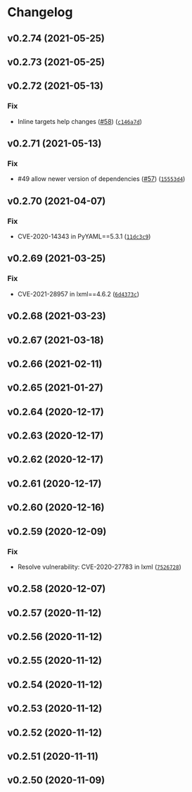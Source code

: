 # Changelog

<!--next-version-placeholder-->

## v0.2.74 (2021-05-25)


## v0.2.73 (2021-05-25)


## v0.2.72 (2021-05-13)
### Fix
* Inline targets help changes ([#58](https://github.com/sonatype-nexus-community/jake/issues/58)) ([`c146a7d`](https://github.com/sonatype-nexus-community/jake/commit/c146a7d87e0859040b01278de8a2d09eb9b8b1cb))

## v0.2.71 (2021-05-13)
### Fix
* #49 allow newer version of dependencies ([#57](https://github.com/sonatype-nexus-community/jake/issues/57)) ([`15553d4`](https://github.com/sonatype-nexus-community/jake/commit/15553d43932feca9978931734cf70c655158417d))

## v0.2.70 (2021-04-07)
### Fix
* CVE-2020-14343 in PyYAML==5.3.1 ([`11dc3c9`](https://github.com/sonatype-nexus-community/jake/commit/11dc3c90a2df876e2cda02be33a38c5f2a0c3fc4))

## v0.2.69 (2021-03-25)
### Fix
* CVE-2021-28957 in lxml==4.6.2 ([`6d4373c`](https://github.com/sonatype-nexus-community/jake/commit/6d4373cd8fe320a17d3f8ca95208a0d5b38888ee))

## v0.2.68 (2021-03-23)


## v0.2.67 (2021-03-18)


## v0.2.66 (2021-02-11)


## v0.2.65 (2021-01-27)


## v0.2.64 (2020-12-17)


## v0.2.63 (2020-12-17)


## v0.2.62 (2020-12-17)


## v0.2.61 (2020-12-17)


## v0.2.60 (2020-12-16)


## v0.2.59 (2020-12-09)
### Fix
* Resolve vulnerability: CVE-2020-27783 in lxml ([`7526728`](https://github.com/sonatype-nexus-community/jake/commit/7526728623e102fb75fad30eb82be8824abbdf39))

## v0.2.58 (2020-12-07)


## v0.2.57 (2020-11-12)


## v0.2.56 (2020-11-12)


## v0.2.55 (2020-11-12)


## v0.2.54 (2020-11-12)


## v0.2.53 (2020-11-12)


## v0.2.52 (2020-11-12)


## v0.2.51 (2020-11-11)


## v0.2.50 (2020-11-09)


